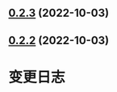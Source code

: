 

## [0.2.3](https://github.com/WeijianXu/js-utils/compare/0.2.1...0.2.3) (2022-10-03)

## [0.2.2](https://github.com/WeijianXu/js-utils/compare/0.2.1...0.2.2) (2022-10-03)

# 变更日志